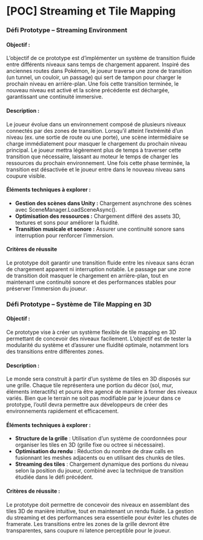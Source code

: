 # [POC] Streaming et Tile Mapping
### **Défi Prototype – Streaming Environment**

#### **Objectif :**
L’objectif de ce prototype est d’implémenter un système de transition fluide entre différents niveaux sans temps de chargement apparent. Inspiré des anciennes routes dans Pokémon, le joueur traverse une zone de transition (un tunnel, un couloir, un passage) qui sert de tampon pour charger le prochain niveau en arrière-plan. Une fois cette transition terminée, le nouveau niveau est activé et la scène précédente est déchargée, garantissant une continuité immersive.

#### **Description :**
Le joueur évolue dans un environnement composé de plusieurs niveaux connectés par des zones de transition. Lorsqu’il atteint l’extrémité d’un niveau (ex. une sortie de route ou une porte), une scène intermédiaire se charge immédiatement pour masquer le chargement du prochain niveau principal. Le joueur mettra légèrement plus de temps à traverser cette transition que nécessaire, laissant au moteur le temps de charger les ressources du prochain environnement. Une fois cette phase terminée, la transition est désactivée et le joueur entre dans le nouveau niveau sans coupure visible.

#### **Éléments techniques à explorer :**
- **Gestion des scènes dans Unity :** Chargement asynchrone des scènes avec SceneManager.LoadSceneAsync().
- **Optimisation des ressources :** Chargement différé des assets 3D, textures et sons pour améliorer la fluidité.
- **Transition musicale et sonore :** Assurer une continuité sonore sans interruption pour renforcer l’immersion.

#### **Critères de réussite**
Le prototype doit garantir une transition fluide entre les niveaux sans écran de chargement apparent ni interruption notable. Le passage par une zone de transition doit masquer le chargement en arrière-plan, tout en maintenant une continuité sonore et des performances stables pour préserver l’immersion du joueur.



### **Défi Prototype – Système de Tile Mapping en 3D**

#### **Objectif :**
Ce prototype vise à créer un système flexible de tile mapping en 3D permettant de concevoir des niveaux facilement. L’objectif est de tester la modularité du système et d’assurer une fluidité optimale, notamment lors des transitions entre différentes zones.

#### **Description :**
Le monde sera construit à partir d’un système de tiles en 3D disposés sur une grille. Chaque tile représentera une portion du décor (sol, mur, éléments interactifs) et pourra être agencé de manière à former des niveaux variés. Bien que le terrain ne soit pas modifiable par le joueur dans ce prototype, l’outil devra permettre aux développeurs de créer des environnements rapidement et efficacement.

#### **Éléments techniques à explorer :**
- **Structure de la grille** : Utilisation d’un système de coordonnées pour organiser les tiles en 3D (grille fixe ou octree si nécessaire).
- **Optimisation du rendu** : Réduction du nombre de draw calls en fusionnant les meshes adjacents ou en utilisant des chunks de tiles.
- **Streaming des tiles** : Chargement dynamique des portions du niveau selon la position du joueur, combiné avec la technique de transition étudiée dans le défi précédent.

#### **Critères de réussite :**
Le prototype doit permettre de concevoir des niveaux en assemblant des tiles 3D de manière intuitive, tout en maintenant un rendu fluide. La gestion du streaming et des performances sera essentielle pour éviter les chutes de framerate. Les transitions entre les zones de la grille devront être transparentes, sans coupure ni latence perceptible pour le joueur.
